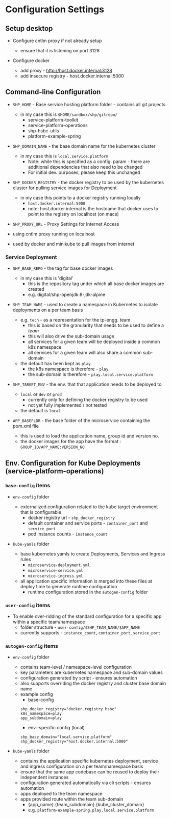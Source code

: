 # Configuration Settings


## Setup desktop

* Configure cntlm proxy if not already setup
  * ensure that it is listening on port 3128


* Configure docker
  - add proxy - http://host.docker.internal:3128
  - add insecure registry - host.docker.internal:5000


## Command-line Configuration

* ```SHP_HOME``` - Base service hosting platform folder - contains all git projects
  * in my case this is ```$HOME/sandbox/shp/gitrepo/```
      - service-platform-toolkit
      - service-platform-operations
      - shp-hsbc-utils
      - platform-example-spring


* ```SHP_DOMAIN_NAME``` - the base domain name for the kubernetes cluster
  * in my case this is ```local.service.platform```
    - Note: while this is specified as a config. param - there are additional dependencies that also need to be changed
    - For initial dev. purposes, please keep this unchanged


* ```SHP_DOCKER_REGISTRY``` - the docker registry to be used by the kubernetes cluster for pulling service images for Deployment
  * in my case this points to a docker registry running locally
    - ```host.docker.internal:5000```
    - note: host.docker.internal is the hostname that docker uses to point to the registry on localhost (on macs)


*  ```SHP_PROXY_URL``` - Proxy Settings for Internet Access
  * using cntlm proxy running on localhost
  * used by docker and minikube to pull images from internet


### Service Deployment

* ```SHP_BASE_REPO``` - the tag for base docker images
  * in my case this is 'digital'
    - this is the repository tag under which all base docker images are created
    - e.g. digital/shp-openjdk:8-jdk-alpine


* ```SHP_TEAM_NAME``` - used to create a namespace in Kubernetes to isolate deployments on a per team basis
  * e.g. ```tech``` - as a representation for the tp-engg. team
    - this is based on the granularity that needs to be used to define a *team*
    - this will also drive the sub-domain usage
    - all services for a given team will be deployed inside a common k8s namespace
    - all services for a given team will also share a common sub-domain
  * the default has been kept as ```play```
    - the k8s namespace is therefore - ```play```
    - the sub-domain is therefore - ```play.local.service.platform```


* ```SHP_TARGET_ENV``` - the env. that that application needs to be deployed to
  * ```local``` or ```dev``` or ```prod```
    - currently only for defining the docker registry to be used
    - not yet fully implemented / not tested
  * the default is ```local```


* ```APP_BASEFLDR``` - the base folder of the microservice containing the pom.xml file
  * this is used to load the application name, group id and version no.
  * the docker images for the app have the format : ```GROUP_ID/APP_NAME:VERSION_NO```



## Env. Configuration for Kube Deployments (service-platform-operations)

### ```base-config``` items

* ```env-config``` folder
  * externalized configuration related to the kube target environment that is configurable
    - docker registry url - ```shp_docker_registry```
    - default container and service ports - ```container_port``` and ```service_port```
    - pod instance counts - ```instance_count```


* ```kube-yamls``` folder
  * base kubernetes yamls to create Deployments, Services and Ingress rules
    - ```microservice-deployment.yml```
    - ```microservice-service.yml```
    - ```microservice-ingress.yml```
  * all application specific information is merged into these files at deploy time to generate runtime configuration
    - runtime configuration stored in the ```autogen-config``` folder

### ```user-config``` items
  * To enable over-ridding of the standard configuration for a specific app within a specific team/namespace
    - folder structure - ```user-config/$SHP_TEAM_NAME/$APP_NAME```
    - currently supports - ```instance_count```, ```container_port```, ```service_port```


### ```autogen-config``` items

* ```env-config``` folder
  * contains team-level / namespace-level configuration
  * key parameters are kubernetes namespace and sub-domain values
  * configuration generated by script - ensures automation
  * also supports overriding the docker registry and cluster base domain name
  * example config
    * base-config
    ```
    shp_docker_registry="docker.registry.hsbc"
    k8s_namespace=play
    app_subdomain=play
    ```
    * env.-specific config (local)
    ```
    shp_base_domain="local.service.platform"
    shp_docker_registry="host.docker.internal:5000"
    ```


* ```kube-yamls``` folder
  * contains the application specific kubernetes deployment, service and ingress configuration on a per team/namespace basis
  * ensure that the same app codebase can be reused to deploy their independent instances
  * configuration generated automatically via cli scripts - ensures automation
  * apps deployed to the team namespace
  * apps provided route within the team sub-domain
    * {app_name}.{team_subdomain}.{kube_cluster_domain}
    * e.g. ```platform-example-spring.play.local.service.platform```

